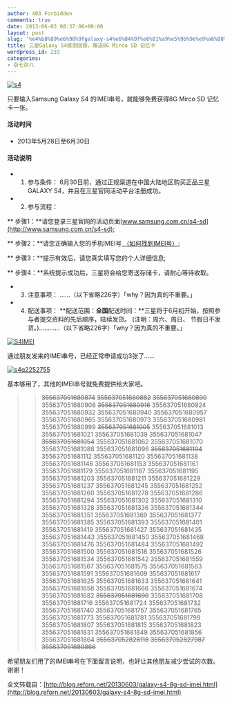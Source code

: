 ```yaml
---
author: 403 Forbidden
comments: true
date: 2013-06-03 08:37:06+00:00
layout: post
slug: '%e4%b8%89%e6%98%9fgalaxy-s4%e6%84%9f%e6%81%a9%e5%9b%9e%e9%a6%88%ef%bc%8c%e8%b5%a0%e9%80%818g-mirco-sd-%e8%ae%b0%e5%bf%86%e5%8d%a1'
title: 三星Galaxy S4感恩回馈，赠送8G Mirco SD 记忆卡
wordpress_id: 233
categories:
- 杂七杂八
---
```

[![s4](/uploads/201306/s4.jpg)](/uploads/201306/s4.jpg)


只要输入Samsung Galaxy S4 的IMEI串号，就能够免费获得8G Mirco SD 记忆卡一张。





#### 活动时间





	
  * 2013年5月28日至6月30日




#### 活动说明





	
  * 1) 参与条件：
6月30日前，通过正规渠道在中国大陆地区购买正品三星GALAXY S4，并且在三星官网活动平台注册成功。

	
  * 2) 参与流程：


** 步骤1：**请您登录三星官网的活动页面[www.samsung.com.cn/s4-sd](http://www.samsung.com.cn/s4-sd);

** 步骤2：**请您正确输入您的手机IMEI号[ （如何找到IMEI号）](https://support-cn.samsung.com/campaign/mobilephone/galaxys4_event/MySamsungCN/state.html);

** 步骤3：**提示有效后，请您真实填写您的个人详细信息;

** 步骤4：**系统提示成功后，三星将会给您寄送存储卡，请耐心等待收取。





	
  * 3) 注意事项：
……（以下省略226字）「why？因为真的不重要。」

	
  * 4) 配送事项：
**配送范围：**全国**配送时间：**三星将于6月初开始，按照参与者提交资料的先后顺序，陆续发货。
(注明：周六、周日、 节假日不发货。)…………（以下省略226字）「why？因为真的不重要。」




[![S4IMEI](/uploads/201306/S4IMEI.jpg)](/uploads/201306/S4IMEI.jpg)




通过朋友发来的IMEI串号，已经正常申请成功3张了……




[![s4q2252755](/uploads/201306/s4q2252755.jpg)](/uploads/201306/s4q2252755.jpg)




基本够用了，其他的IMEI串号就免费提供给大家吧。





<blockquote>

> 
> <del>355637051680874</del>
<del>355637051680882</del>
<del>355637051680890</del>
355637051680908
<del>355637051680916</del>
355637051680924
355637051680932
355637051680940
355637051680957
355637051680965
355637051680973
355637051680981
355637051680999
<del>355637051681005</del>
355637051681013
355637051681021
355637051681039
355637051681047
<del>355637051681054</del>
355637051681062
355637051681070
355637051681088
355637051681096
<del>355637051681104</del>
355637051681112
355637051681120
355637051681138
355637051681146
355637051681153
355637051681161
355637051681179
355637051681187
355637051681195
355637051681203
355637051681211
355637051681229
355637051681237
355637051681245
355637051681252
355637051681260
355637051681278
355637051681286
355637051681294
355637051681302
355637051681310
355637051681328
355637051681336
355637051681344
355637051681351
355637051681369
355637051681377
355637051681385
355637051681393
355637051681401
355637051681419
355637051681427
355637051681435
355637051681443
355637051681450
355637051681468
355637051681476
355637051681484
355637051681492
355637051681500
355637051681518
355637051681526
355637051681534
355637051681542
355637051681559
355637051681567
355637051681575
355637051681583
355637051681591
355637051681609
355637051681617
355637051681625
355637051681633
355637051681641
355637051681658
355637051681666
355637051681674
355637051681682
<del>355637051681690</del>
355637051681708
355637051681716
355637051681724
355637051681732
355637051681740
355637051681757
355637051681765
355637051681773
355637051681781
355637051681799
355637051681807
355637051681815
355637051681823
355637051681831
355637051681849
355637051681856
355637051681864
<del>355637052828118</del>
<del>355637052827987</del>
<del>355637051680866</del>
> 
> 

> 
> 
</blockquote>




希望朋友们用了的IMEI串号在下面留言说明，也好让其他朋友减少尝试的次数。谢谢！


全文转载自：[http://blog.reforn.net/20130603/galaxy-s4-8g-sd-imei.html](http://blog.reforn.net/20130603/galaxy-s4-8g-sd-imei.html)
